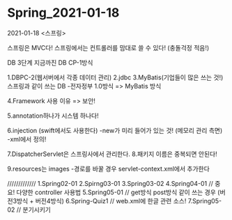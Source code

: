 # Spring_2021-01-18

2021-01-18 <스프링>

스프링은 MVC다!
스프링에서는 컨트롤러를 맘대로 쓸 수 있다! (충돌걱정 적음!)

DB 3단계
지금까진 DB CP-1방식

1.DBPC-2(웹서버에서 각종 데이터 관리)
2.jdbc
3.MyBatis(기업들이 많은 쓰는 것!) 스프링과 같이 쓰는 DB
-전자정부 1.0방식 => MyBatis 방식

4.Framework 사용 이유 => 보안!

5.annotation하나가 시스템 하나다!

6.injection (swift에서도 사용한다)
-new가 미리 들어가 있는 것! (메모리 관리 측면)
-xml에서 정의!

7.DispatcherServlet은 스프링사에서 관리한다.
8.패키지 이름은 중복되면 안된다!

9.resources는 images
-경로를 바꿀 경우 servlet-context.xml에서 추가한다


/////////////
1.Spring02-01
2.Spirng03-01
3.Spring03-02
4.Spring04-01 // 중요! 다양한 controller 사용법
5.Spring05-01 // get방식 post방식 같이 쓰는 경우 (버전3방식 + 버전4방식)
6.Spring-Quiz1 // web.xml에 한글 관련 소스! 
7.Spring05-02 // 분기시키기



